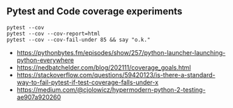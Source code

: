 ## Pytest and Code coverage experiments

```
pytest --cov
pytest --cov --cov-report=html
pytest --cov --cov-fail-under 85 && say "o.k."
```

- https://pythonbytes.fm/episodes/show/257/python-launcher-launching-python-everywhere
- https://nedbatchelder.com/blog/202111/coverage_goals.html
- https://stackoverflow.com/questions/59420123/is-there-a-standard-way-to-fail-pytest-if-test-coverage-falls-under-x
- https://medium.com/@cjolowicz/hypermodern-python-2-testing-ae907a920260